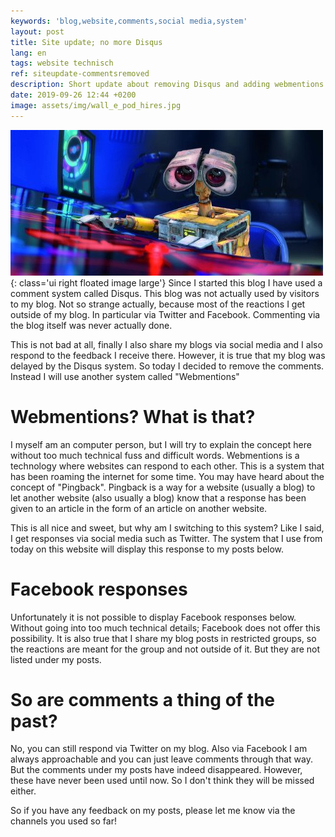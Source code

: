 ```yaml
---
keywords: 'blog,website,comments,social media,system'
layout: post
title: Site update; no more Disqus
lang: en
tags: website technisch
ref: siteupdate-commentsremoved
description: Short update about removing Disqus and adding webmentions
date: 2019-09-26 12:44 +0200
image: assets/img/wall_e_pod_hires.jpg
---
```

![Website update](/assets/img/wall_e_pod_hires.jpg){: class='ui right floated image large'}
Since I started this blog I have used a comment system called Disqus. This blog was not actually used by visitors to my blog. Not so strange actually, because most of the reactions I get outside of my blog. In particular via Twitter and Facebook. Commenting via the blog itself was never actually done.

This is not bad at all, finally I also share my blogs via social media and I also respond to the feedback I receive there. However, it is true that my blog was delayed by the Disqus system. So today I decided to remove the comments. Instead I will use another system called "Webmentions"

# Webmentions? What is that?

I myself am an computer person, but I will try to explain the concept here without too much technical fuss and difficult words. Webmentions is a technology where websites can respond to each other. This is a system that has been roaming the internet for some time. You may have heard about the concept of "Pingback". Pingback is a way for a website (usually a blog) to let another website (also usually a blog) know that a response has been given to an article in the form of an article on another website.

This is all nice and sweet, but why am I switching to this system? Like I said, I get responses via social media such as Twitter. The system that I use from today on this website will display this response to my posts below.

# Facebook responses

Unfortunately it is not possible to display Facebook responses below. Without going into too much technical details; Facebook does not offer this possibility. It is also true that I share my blog posts in restricted groups, so the reactions are meant for the group and not outside of it. But they are not listed under my posts.

# So are comments a thing of the past?

No, you can still respond via Twitter on my blog. Also via Facebook I am always approachable and you can just leave comments through that way. But the comments under my posts have indeed disappeared. However, these have never been used until now. So I don't think they will be missed either.

So if you have any feedback on my posts, please let me know via the channels you used so far!
